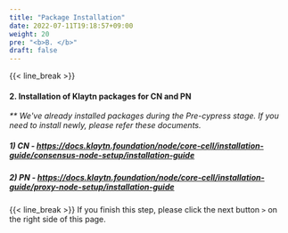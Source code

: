 ```yaml
---
title: "Package Installation"
date: 2022-07-11T19:18:57+09:00
weight: 20
pre: "<b>B. </b>"
draft: false
---
```


{{< line_break >}}

#### 2. Installation of Klaytn packages for CN and PN
_** We've already installed packages during the Pre-cypress stage. If you need to install newly, please refer these documents._
##### 1) CN - <https://docs.klaytn.foundation/node/core-cell/installation-guide/consensus-node-setup/installation-guide>
##### 2) PN - <https://docs.klaytn.foundation/node/core-cell/installation-guide/proxy-node-setup/installation-guide>

{{< line_break >}}
If you finish this step, please click the next button ```>``` on the right side of this page.